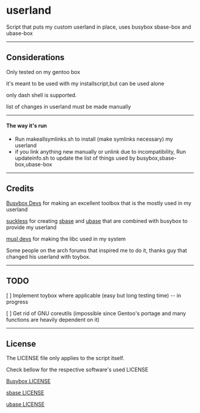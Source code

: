 # userland

Script that puts my custom userland in place, uses busybox sbase-box and ubase-box

---

## Considerations

Only tested on my gentoo box

it's meant to be used with my installscript,but can be used alone

only dash shell is supported.

list of changes in userland must be made manually


---

#### The way it's run

- Run makeallsymlinks.sh to install (make symlinks necessary) my userland
- if you link anything new manually or unlink due to incompatibility, Run updateinfo.sh to update the list of things used by busybox,sbase-box,ubase-box

---

## Credits

[Busybox Devs](https://busybox.net/) for making an excellent toolbox that is the mostly used in my userland

[suckless](http://suckless.org/) for creating [sbase](http://core.suckless.org/sbase) and [ubase](http://core.suckless.org/ubase) that are combined with busybox to provide my userland

[musl devs](https://www.musl-libc.org/) for making the libc used in my system

Some people on the arch forums that inspired me to do it, thanks guy that changed his userland with toybox.

---

## TODO

[ ] Implement toybox where applicable (easy but long testing time) -- in progress

[ ] Get rid of GNU coreutils (impossible since Gentoo's portage and many functions are heavily dependent on it)

---

## License

The LICENSE file only applies to the script itself.

Check bellow for the respective software's used LICENSE

[Busybox LICENSE](https://busybox.net/license.html)

[sbase LICENSE](http://git.suckless.org/sbase/tree/LICENSE)

[ubase LICENSE](http://git.suckless.org/ubase/tree/LICENSE)
